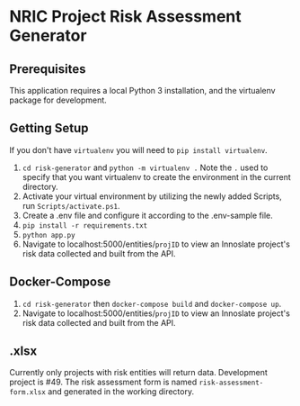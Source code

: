 # NRIC Project Risk Assessment Generator

## Prerequisites
This application requires a local Python 3 installation, and the virtualenv package for development.

## Getting Setup 
If you don't have `virtualenv` you will need to `pip install virtualenv`. 

1. `cd risk-generator` and `python -m virtualenv .` Note the `.` used to specify that you want virtualenv to create the environment in the current directory.
2. Activate your virtual environment by utilizing the newly added Scripts, run `Scripts/activate.ps1`.
3. Create a .env file and configure it according to the .env-sample file.
4. `pip install -r requirements.txt`
5. `python app.py`
6. Navigate to localhost:5000/entities/`projID` to view an Innoslate project's risk data collected and built from the API. 

## Docker-Compose
1. `cd risk-generator` then `docker-compose build` and `docker-compose up`.
2. Navigate to localhost:5000/entities/`projID` to view an Innoslate project's risk data collected and built from the API. 

## .xlsx
Currently only projects with risk entities will return data. Development project is #49.
The risk assessment form is named `risk-assessment-form.xlsx` and generated in the working directory.
